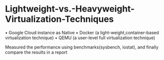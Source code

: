 # Lightweight-vs.-Heavyweight-Virtualization-Techniques

•	Google Cloud instance as Native
•	Docker (a light-weight,container-based virtualization technique)
•	QEMU (a user-level full virtualization technique)

Measured the performance using benchmarks(sysbench, iostat), and finally compare the results in a report

